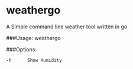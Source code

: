 # weathergo
A Simple command line weather tool written in go

###Usage: weathergo

###Options:

	-h		Show Humidity
